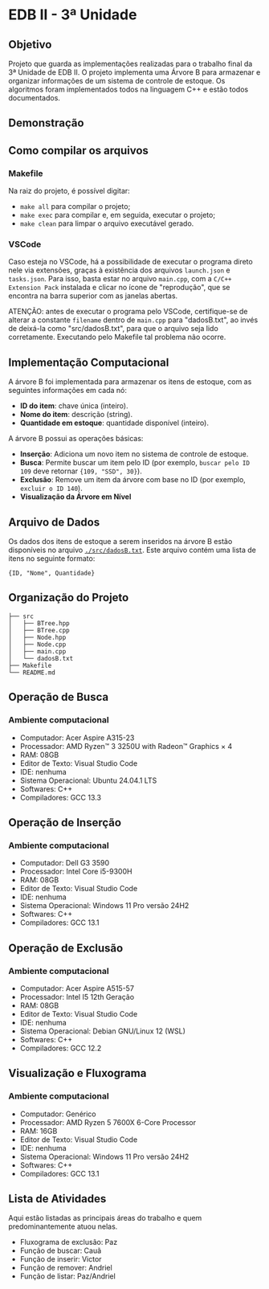 ﻿# EDB II - 3ª Unidade

## Objetivo
Projeto que guarda as implementações realizadas para o trabalho final da 3ª Unidade de EDB II. O projeto implementa uma Árvore B para armazenar e organizar informações de um sistema de controle de estoque. Os algoritmos foram implementados todos na linguagem C++ e estão todos documentados.

## Demonstração

## Como compilar os arquivos

### Makefile
Na raiz do projeto, é possível digitar:
- `make all` para compilar o projeto;
- `make exec` para compilar e, em seguida, executar o projeto;
- `make clean` para limpar o arquivo executável gerado.

### VSCode
Caso esteja no VSCode, há a possibilidade de executar o programa direto nele via extensões, graças à existência dos arquivos `launch.json` e `tasks.json`. Para isso, basta estar no arquivo `main.cpp`, com a `C/C++ Extension Pack` instalada e clicar no ícone de "reprodução", que se encontra na barra superior com as janelas abertas.

ATENÇÃO: antes de executar o programa pelo VSCode, certifique-se de alterar a constante `filename` dentro de `main.cpp` para "dadosB.txt", ao invés de deixá-la como "src/dadosB.txt", para que o arquivo seja lido corretamente. Executando pelo Makefile tal problema não ocorre.

## Implementação Computacional 

A árvore B foi implementada para armazenar os itens de estoque, com as seguintes informações em cada nó:
- **ID do item**: chave única (inteiro).
- **Nome do item**: descrição (string).
- **Quantidade em estoque**: quantidade disponível (inteiro).

A árvore B possui as operações básicas:
- **Inserção**: Adiciona um novo item no sistema de controle de estoque.
- **Busca**: Permite buscar um item pelo ID (por exemplo, `buscar pelo ID 109` deve retornar `{109, "SSD", 30}`).
- **Exclusão**: Remove um item da árvore com base no ID (por exemplo, `excluir o ID 140`).
- **Visualização da Árvore em Nível**

## Arquivo de Dados

Os dados dos itens de estoque a serem inseridos na árvore B estão disponíveis no arquivo [`./src/dadosB.txt`](./src/dadosB.txt). Este arquivo contém uma lista de itens no seguinte formato:

```text
{ID, "Nome", Quantidade}
```

## Organização do Projeto

```plaintext
├── src
│   ├── BTree.hpp
│   ├── BTree.cpp
│   ├── Node.hpp
│   ├── Node.cpp
│   ├── main.cpp
│   └── dadosB.txt
├── Makefile
└── README.md
```

## Operação de Busca

### Ambiente computacional

- Computador: Acer Aspire A315-23
- Processador: AMD Ryzen™ 3 3250U with Radeon™ Graphics × 4
- RAM: 08GB
- Editor de Texto: Visual Studio Code
- IDE: nenhuma
- Sistema Operacional: Ubuntu 24.04.1 LTS
- Softwares: C++
- Compiladores: GCC 13.3

## Operação de Inserção

### Ambiente computacional

- Computador: Dell G3 3590 
- Processador: Intel Core i5-9300H
- RAM: 08GB
- Editor de Texto: Visual Studio Code
- IDE: nenhuma
- Sistema Operacional: Windows 11 Pro versão 24H2
- Softwares: C++
- Compiladores: GCC 13.1

## Operação de Exclusão

### Ambiente computacional

- Computador: Acer Aspire A515-57
- Processador: Intel I5 12th Geração
- RAM: 08GB
- Editor de Texto: Visual Studio Code
- IDE: nenhuma
- Sistema Operacional: Debian GNU/Linux 12 (WSL) 
- Softwares:  C++
- Compiladores: GCC 12.2

## Visualização e Fluxograma

### Ambiente computacional

- Computador: Genérico 
- Processador: AMD Ryzen 5 7600X 6-Core Processor 
- RAM: 16GB
- Editor de Texto: Visual Studio Code
- IDE: nenhuma
- Sistema Operacional: Windows 11 Pro versão 24H2
- Softwares: C++
- Compiladores: GCC 13.1

## Lista de Atividades

Aqui estão listadas as principais áreas do trabalho e quem predominantemente atuou nelas.

- Fluxograma de exclusão: Paz
- Função de buscar: Cauã
- Função de inserir: Victor
- Função de remover: Andriel
- Função de listar: Paz/Andriel
